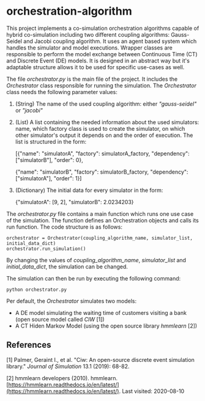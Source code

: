 # orchestration-algorithm
This project implements a co-simulation orchestration algorithms capable of hybrid co-simulation including two different coupling algorithms: Gauss-Seidel and Jacobi coupling algorithm. It uses an agent based system which handles the simulator and model executions. Wrapper classes are responsible to perform the model exchange between Continuous Time (CT) and Discrete Event (DE) models. It is designed in an abstract way but it's adaptable structure allows it to be used for specific use-cases as well.

The file _orchestrator.py_ is the main file of the project. It includes the _Orchestrator_ class responsible for running the simulation. The _Orchestrator_ class needs the following parameter values:
1. (String) The name of the used coupling algorithm: either _"gauss-seidel"_ or _"jacobi"_
2. (List) A list containing the needed information about the used simulators: name, which factory class is used to create the simulator, on which other simulator's output it depends on and the order of execution. The list is structured in the form: 

    [{"name": "simulatorA", "factory": simulatorA_factory, "dependency": ["simulatorB"], "order": 0}, 
    
    {"name": "simulatorB", "factory": simulatorB_factory, "dependency": ["simulatorA"], "order": 1}]
3. (Dictionary) The initial data for every simulator in the form: 

    {"simulatorA": [9, 2], "simulatorB": 2.0234203}

The _orchestrator.py_ file contains a main function which runs one use case of the simulation. The function defines an Orchestration objects and calls its run function. The code structure is as follows:
```
orchestrator = Orchestrator(coupling_algorithm_name, simulator_list, initial_data_dict)
orchestrator.run_simulation()
```
By changing the values of _coupling_algorithm_name_, _simulator_list_ and _initial_data_dict_, the simulation can be changed.

The simulation can then be run by executing the following command: 
```
python orchestrator.py 
```
Per default, the _Orchestrator_ simulates two models:
* A DE model simulating the waiting time of customers visiting a bank (open source model called _CIW_ [1])
* A CT Hiden Markov Model (using the open source library _hmmlearn_ [2])


## References
[1] Palmer, Geraint I., et al. "Ciw: An open-source discrete event simulation library." _Journal of Simulation_ 13.1 (2019): 68-82.

[2] hmmlearn developers (2010). hmmlearn. [https://hmmlearn.readthedocs.io/en/latest/](https://hmmlearn.readthedocs.io/en/latest/). Last visited: 2020-08-10
